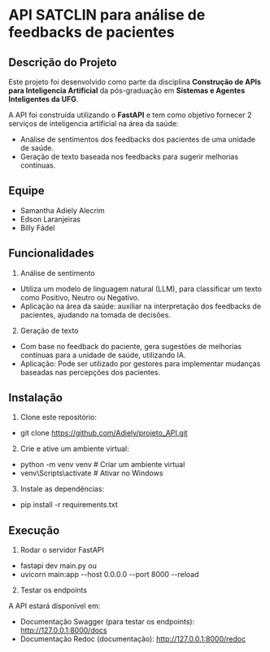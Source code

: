 # API SATCLIN para análise de feedbacks de pacientes

## Descrição do Projeto
Este projeto foi desenvolvido como parte da disciplina **Construção de APIs para Inteligencia Artificial** da pós-graduação em **Sistemas e Agentes Inteligentes da UFG**. 

A API foi construída utilizando o **FastAPI** e tem como objetivo fornecer 2 serviços de inteligencia artificial na área da saúde:
- Análise de sentimentos dos feedbacks dos pacientes de uma unidade de saúde. 
- Geração de texto baseada nos feedbacks para sugerir melhorias contínuas.

## Equipe
  - Samantha Adiely Alecrim
  - Edson Laranjeiras
  - Billy Fádel
    
## Funcionalidades
1. Análise de sentimento
- Utiliza um modelo de linguagem natural (LLM), para classificar um texto como Positivo, Neutro ou Negativo. 
- Aplicação na área da saúde: auxiliar na interpretação dos feedbacks de pacientes, ajudando na tomada de decisões. 

2. Geração de texto
- Com base no feedback do paciente, gera sugestões de melhorias contínuas para a unidade de saúde, utilizando IA.
- Aplicação: Pode ser utilizado por gestores para implementar mudanças baseadas nas percepções dos pacientes.

## Instalação

1.  Clone este repositório:

- git clone https://github.com/Adiely/projeto_API.git

2.  Crie e ative um ambiente virtual:

- python -m venv venv       # Criar um ambiente virtual
- venv\Scripts\activate     # Ativar no Windows

3.  Instale as dependências:
- pip install -r requirements.txt


## Execução
1. Rodar o servidor FastAPI

- fastapi dev main.py
ou 
- uvicorn main:app --host 0.0.0.0 --port 8000 --reload

2. Testar os endpoints

 A API estará disponível em:

- Documentação Swagger (para testar os endpoints): http://127.0.0.1:8000/docs
- Documentação Redoc (documentação): http://127.0.0.1:8000/redoc
